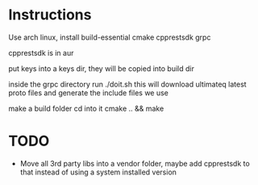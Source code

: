 # Instructions
Use arch linux, install build-essential cmake cpprestsdk grpc

cpprestsdk is in aur

put keys into a keys dir, they will be copied into build dir

inside the grpc directory run ./doit.sh this will download ultimateq latest proto files and generate the include files we use

make a build folder cd into it cmake .. && make


# TODO
* Move all 3rd party libs into a vendor folder, maybe add cpprestsdk to that instead of using a system installed version

